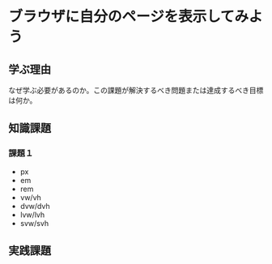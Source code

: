 # ブラウザに自分のページを表示してみよう

## 学ぶ理由

なぜ学ぶ必要があるのか。この課題が解決するべき問題または達成するべき目標は何か。

## 知識課題

### 課題１

- px
- em
- rem
- vw/vh
- dvw/dvh
- lvw/lvh
- svw/svh

## 実践課題
